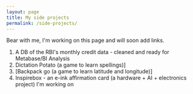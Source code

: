 ```yaml
---
layout: page
title: My side projects
permalink: /side-projects/
---
```


Bear with me, I'm working on this page and will soon add links. 

1. A DB of the RBI's monthly credit data - cleaned and ready for Metabase/BI Analysis
2. Dictation Potato (a game to learn spellings)] 
3. [Backpack go (a game to learn latitude and longitude)]
4. Inspirebox - an e-ink affirmation card (a hardware + AI + electronics project) I'm working on
